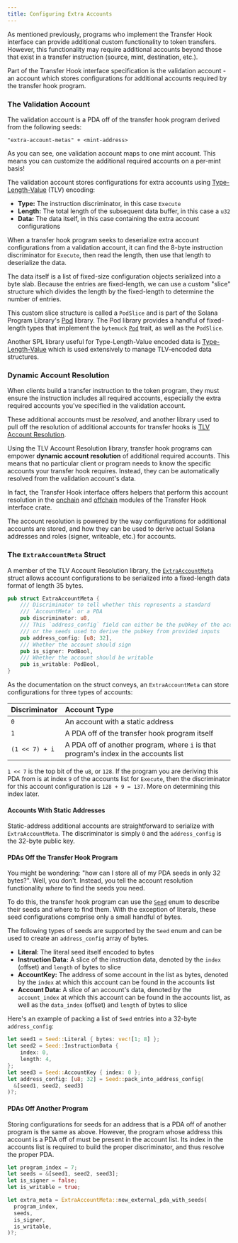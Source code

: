 ```yaml
---
title: Configuring Extra Accounts
---
```


As mentioned previously, programs who implement the Transfer Hook interface can
provide additional custom functionality to token transfers. However, this
functionality may require additional accounts beyond those that exist in a
transfer instruction (source, mint, destination, etc.).

Part of the Transfer Hook interface specification is the validation account - an
account which stores configurations for additional accounts required by the
transfer hook program.

### The Validation Account

The validation account is a PDA off of the transfer hook program derived from
the following seeds:

```
"extra-account-metas" + <mint-address>
```

As you can see, one validation account maps to one mint account. This means you
can customize the additional required accounts on a per-mint basis!

The validation account stores configurations for extra accounts using
[Type-Length-Value](https://en.wikipedia.org/wiki/Type%E2%80%93length%E2%80%93value)
(TLV) encoding:
- **Type:** The instruction discriminator, in this case `Execute`
- **Length:** The total length of the subsequent data buffer, in this case a
  `u32`
- **Data:** The data itself, in this case containing the extra account
  configurations

When a transfer hook program seeks to deserialize extra account configurations
from a validation account, it can find the 8-byte instruction discriminator for
`Execute`, then read the length, then use that length to deserialize the data.

The data itself is a list of fixed-size configuration objects serialized into a
byte slab. Because the entries are fixed-length, we can use a custom "slice"
structure which divides the length by the fixed-length to determine the number
of entries.

This custom slice structure is called a `PodSlice` and is part of the Solana
Program Library's
[Pod](https://github.com/solana-program/libraries/tree/main/pod)
library. The Pod library provides a handful of fixed-length types that
implement the `bytemuck`
[`Pod`](https://docs.rs/bytemuck/latest/bytemuck/trait.Pod.html) trait, as well
as the `PodSlice`.

Another SPL library
useful for Type-Length-Value encoded data is
[Type-Length-Value](https://github.com/solana-program/libraries/tree/main/type-length-value)
which is used extensively to manage TLV-encoded data structures.

### Dynamic Account Resolution

When clients build a transfer instruction to the token program, they must
ensure the instruction includes all required accounts, especially the extra
required accounts you've specified in the validation account.

These additional accounts must be _resolved_, and another library used to pull off
the resolution of additional accounts for transfer hooks is
[TLV Account Resolution](https://github.com/solana-program/libraries/tree/main/tlv-account-resolution).

Using the TLV Account Resolution library, transfer hook programs can empower
**dynamic account resolution** of additional required accounts. This means that
no particular client or program needs to know the specific accounts your
transfer hook requires. Instead, they can be automatically resolved from the
validation account's data.

In fact, the Transfer Hook interface offers helpers that perform this account
resolution in the
[onchain](https://github.com/solana-program/transfer-hook/blob/main/interface/src/onchain.rs)
and
[offchain](https://github.com/solana-program/transfer-hook/blob/main/interface/src/offchain.rs)
modules of the Transfer Hook interface crate.

The account resolution is powered by the way configurations for additional
accounts are stored, and how they can be used to derive actual Solana addresses
and roles (signer, writeable, etc.) for accounts.

### The `ExtraAccountMeta` Struct

A member of the TLV Account Resolution library, the
[`ExtraAccountMeta`](https://github.com/solana-program/libraries/blob/c5cc979f188ddc136de2ff556173a6f655322915/tlv-account-resolution/src/account.rs#L123)
struct allows account configurations to be serialized into a fixed-length data
format of length 35 bytes.

```rust
pub struct ExtraAccountMeta {
    /// Discriminator to tell whether this represents a standard
    /// `AccountMeta` or a PDA
    pub discriminator: u8,
    /// This `address_config` field can either be the pubkey of the account
    /// or the seeds used to derive the pubkey from provided inputs
    pub address_config: [u8; 32],
    /// Whether the account should sign
    pub is_signer: PodBool,
    /// Whether the account should be writable
    pub is_writable: PodBool,
}
```

As the documentation on the struct conveys, an `ExtraAccountMeta` can store
configurations for three types of accounts:

|Discriminator|Account Type|
|:------------|:-----------|
|`0` | An account with a static address |
| `1` | A PDA off of the transfer hook program itself |
| `(1 << 7) + i ` | A PDA off of another program, where `i` is that program's index in the accounts list |

`1 << 7` is the top bit of the `u8`, or `128`. If the program you are deriving
this PDA from is at index `9` of the accounts list for `Execute`, then the
discriminator for this account configuration is `128 + 9 = 137`. More on
determining this index later.

#### Accounts With Static Addresses

Static-address additional accounts are straightforward to serialize with
`ExtraAccountMeta`. The discriminator is simply `0` and the `address_config` is
the 32-byte public key.

#### PDAs Off the Transfer Hook Program

You might be wondering: "how can I store all of my PDA seeds in only 32 bytes?".
Well, you don't. Instead, you tell the account resolution functionality _where_
to find the seeds you need.

To do this, the transfer hook program can use the
[`Seed`](https://github.com/solana-program/libraries/blob/c5cc979f188ddc136de2ff556173a6f655322915/tlv-account-resolution/src/seeds.rs#L38)
enum to describe their seeds and where to find them. With the exception of
literals, these seed configurations comprise only a small handful of bytes.

The following types of seeds are supported by the `Seed` enum and can be used to
create an `address_config` array of bytes.
- **Literal**: The literal seed itself encoded to bytes
- **Instruction Data:** A slice of the instruction data, denoted by the `index`
  (offset) and `length` of bytes to slice
- **AccountKey:** The address of some account in the list as bytes, denoted by
  the `index` at which this account can be found in the accounts list
- **Account Data:** A slice of an account's data, denoted by the `account_index`
  at which this account can be found in the accounts list, as well as the
  `data_index` (offset) and `length` of bytes to slice

Here's an example of packing a list of `Seed` entries into a 32-byte
`address_config`:

```rust
let seed1 = Seed::Literal { bytes: vec![1; 8] };
let seed2 = Seed::InstructionData {
    index: 0,
    length: 4,
};
let seed3 = Seed::AccountKey { index: 0 };
let address_config: [u8; 32] = Seed::pack_into_address_config(
  &[seed1, seed2, seed3]
)?;
```

#### PDAs Off Another Program

Storing configurations for seeds for an address that is a PDA off of another
program is the same as above. However, the program whose address this account is
a PDA off of must be present in the account list. Its index in the accounts list
is required to build the proper discriminator, and thus resolve the proper PDA.

```rust
let program_index = 7;
let seeds = &[seed1, seed2, seed3];
let is_signer = false;
let is_writable = true;

let extra_meta = ExtraAccountMeta::new_external_pda_with_seeds(
  program_index,
  seeds,
  is_signer,
  is_writable,
)?;
```

